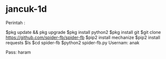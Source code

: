 # jancuk-1d
Perintah :

$pkg update && pkg upgrade
$pkg install python2
$pkg install git
$git clone https://github.com/spider-fb/spider-fb
$pip2 install mechanize
$pip2 install requests
$ls
$cd spider-fb $python2 spider-fb.py
Usernam: anak

Pass: haram
